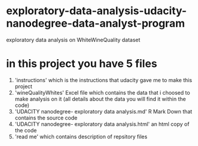 # exploratory-data-analysis-udacity-nanodegree-data-analyst-program
exploratory data analysis on WhiteWineQuality dataset

# in this project you have 5 files 
1) 'instructions' which is the instructions that udacity gave me to make this project 
2) 'wineQualityWhites' Excel file which contains the data that i choosed to make analysis on it  (all details about the data you will find it within the code)
3) 'UDACITY nanodegree- exploratory data analysis.md' R Mark Down that contains the source code
4) 'UDACITY nanodegree- exploratory data analysis.html' an html copy of the code
5) 'read me' which contains description of repsitory files
